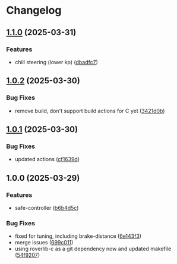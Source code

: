 # Changelog

## [1.1.0](https://github.com/VU-ASE/safe-controller/compare/v1.0.2...v1.1.0) (2025-03-31)


### Features

* chill steering (lower kp) ([dbadfc7](https://github.com/VU-ASE/safe-controller/commit/dbadfc7ac34a1701bfd5fa5d04b9de17b3187684))

## [1.0.2](https://github.com/VU-ASE/safe-controller/compare/v1.0.1...v1.0.2) (2025-03-30)


### Bug Fixes

* remove build, don't support build actions for C yet ([3421d0b](https://github.com/VU-ASE/safe-controller/commit/3421d0b3d559df1ffec05e005d88f3a479bec91c))

## [1.0.1](https://github.com/VU-ASE/safe-controller/compare/v1.0.0...v1.0.1) (2025-03-30)


### Bug Fixes

* updated actions ([cf1639d](https://github.com/VU-ASE/safe-controller/commit/cf1639d1c97f05e1d3b2c4bc3dce6b2e346b2701))

## 1.0.0 (2025-03-29)


### Features

* safe-controller ([b6b4d5c](https://github.com/VU-ASE/safe-controller/commit/b6b4d5c9caad597d8ad22fc368aa1c645dece196))


### Bug Fixes

* fixed for tuning, including brake-distance ([6e143f3](https://github.com/VU-ASE/safe-controller/commit/6e143f30a46153736a16ba7de86c0bfa7f3e18f9))
* merge issues ([699c011](https://github.com/VU-ASE/safe-controller/commit/699c0115cdb660b0852bd9daccf821416d18c29f))
* using roverlib-c as a git dependency now and updated makefile ([54f9207](https://github.com/VU-ASE/safe-controller/commit/54f920724d090cad181ef153ab31aaf804f81191))
